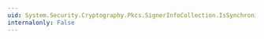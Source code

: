 ```yaml
---
uid: System.Security.Cryptography.Pkcs.SignerInfoCollection.IsSynchronized
internalonly: False
---
```

